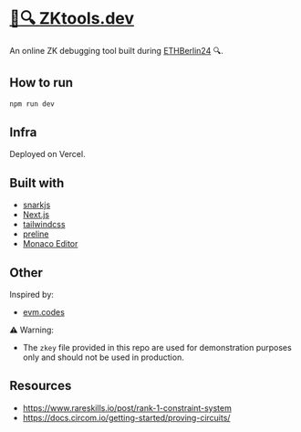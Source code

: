 # [🤫🔍 ZKtools.dev](https://zktools.dev/)

An online ZK debugging tool built during [ETHBerlin24](https://ethberlin.org/) 🔍.

## How to run

```bash
npm run dev
```

## Infra

Deployed on Vercel.

## Built with

- [snarkjs](https://github.com/iden3/snarkjs)
- [Next.js](https://nextjs.org/)
- [tailwindcss](https://tailwindcss.com/)
- [preline](https://preline.co/index.html)
- [Monaco Editor](https://microsoft.github.io/monaco-editor/)

## Other

Inspired by:

- [evm.codes](https://www.evm.codes/)

⚠️ Warning:

- The `zkey` file provided in this repo are used for demonstration purposes only and should not be used in production.

## Resources

- <https://www.rareskills.io/post/rank-1-constraint-system>
- <https://docs.circom.io/getting-started/proving-circuits/>
